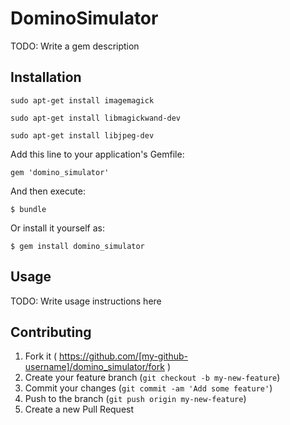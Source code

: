 # DominoSimulator

TODO: Write a gem description

## Installation

    sudo apt-get install imagemagick

    sudo apt-get install libmagickwand-dev

    sudo apt-get install libjpeg-dev

Add this line to your application's Gemfile:

    gem 'domino_simulator'

And then execute:

    $ bundle

Or install it yourself as:

    $ gem install domino_simulator

## Usage

TODO: Write usage instructions here

## Contributing

1. Fork it ( https://github.com/[my-github-username]/domino_simulator/fork )
2. Create your feature branch (`git checkout -b my-new-feature`)
3. Commit your changes (`git commit -am 'Add some feature'`)
4. Push to the branch (`git push origin my-new-feature`)
5. Create a new Pull Request
